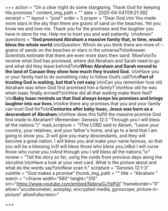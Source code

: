 +++
action = "On a clear night do some stargazing. Thank God for keeping His promises."
content_img_path = ""
date = 2020-04-04T09:21:39Z
excerpt = ""
layout = "post"
order = 5
prayer = "Dear God.\n\n You made more stars in the sky than there are grains of sand on the beaches. Yet you know me and love me. Thank you for the promises and the laughter you have in store for me. Help me to trust you and wait patiently. \n\nAmen"
questions = "**God promised Abraham a massive family that, in time, would bless the whole world.**\n\nQuestion: Which do you think there are more of – grains of sands on the beaches or stars in the universe?\n\nAnswer: Scientists estimate that there are even more stars then sand. Wow!\n\nTo receive what God has promised, where did Abraham and Sarah need to go and what did they leave behind?\n\n**When Abraham and Sarah moved to the land of Canaan they show how much they trusted God.** \n\nHave you or your family had to do something risky to follow God’s call?\n\n**Part of trusting God is waiting, but that’s not easy.**\n\nCan you remember how old Abraham was when God first promised him a family? \n\nHow old he was when Isaac finally arrived?\n\nHow did all that waiting make them feel?\n\n**Baby Isaac reminds us that God always keeps his promises and brings laughter into our lives.**\n\nAre there any promises that you and your family can trust God for?\n\n**Centuries after baby Isaac, Jesus was born as a descendant of Abraham.**\n\nHow does this fulfill the massive promise God first made to Abraham? (Remember: Genesis 12:3 \"Through you I will bless all the nations.\")"
read_scripture = "1The LORD said to Abram, “Leave your country, your relatives, and your father's home, and go to a land that I am going to show you. 2I will give you many descendants, and they will become a great nation. I will bless you and make your name famous, so that you will be a blessing.\n3I will bless those who bless you,\nBut I will curse those who curse you.\nAnd through you I will bless all the nations.”\n"
review = "Tell the story so far, using the cards from previous days along the storyline.\n\nHave a look at your next card. What is the picture about and what do the words say?\n\nNow scan it."
scripture = "Genesis 12:1-3"
subtitle = "God makes a promise"
thumb_img_path = ""
title = "Abraham "
watch = "<iframe width=\"560\" height=\"315\" src=\"https://www.youtube.com/embed/NdqrwGJYePQ\" frameborder=\"0\" allow=\"accelerometer; autoplay; encrypted-media; gyroscope; picture-in-picture\" allowfullscreen></iframe>"

+++
